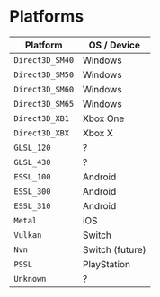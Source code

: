 # Platforms

| Platform        | OS / Device     |
| --------------- | --------------- |
| `Direct3D_SM40` | Windows         |
| `Direct3D_SM50` | Windows         |
| `Direct3D_SM60` | Windows         |
| `Direct3D_SM65` | Windows         |
| `Direct3D_XB1`  | Xbox One        |
| `Direct3D_XBX`  | Xbox X          |
| `GLSL_120`      | ?               |
| `GLSL_430`      | ?               |
| `ESSL_100`      | Android         |
| `ESSL_300`      | Android         |
| `ESSL_310`      | Android         |
| `Metal`         | iOS             |
| `Vulkan`        | Switch          |
| `Nvn`           | Switch (future) |
| `PSSL`          | PlayStation     |
| `Unknown`       | ?               |

